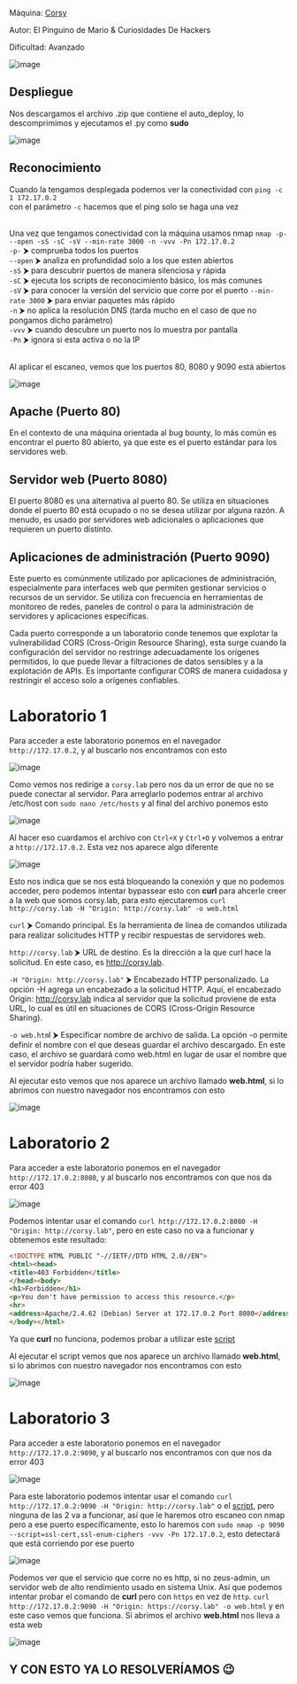 Máquina: [Corsy](https://bugbountylabs.com/)

Autor: El Pinguino de Mario & Curiosidades De Hackers

Dificultad: Avanzado

![image](images/corsy.PNG)

## Despliegue

Nos descargamos el archivo .zip que contiene el auto_deploy, lo descomprimimos y ejecutamos el .py como **sudo**

![image](images/despliegue.PNG)


## Reconocimiento

Cuando la tengamos desplegada podemos ver la conectividad con ```ping -c 1 172.17.0.2``` 
<br>
con el parámetro `-c` hacemos que el ping solo se haga una vez<br>
<br>


Una vez que tengamos conectividad con la máquina usamos nmap ```nmap -p- --open -sS -sC -sV --min-rate 3000 -n -vvv -Pn 172.17.0.2``` <br>
`-p-` ⮞ comprueba todos los puertos <br>
`--open` ⮞ analiza en profundidad solo a los que esten abiertos <br>
`-sS` ⮞ para descubrir puertos de manera silenciosa y rápida <br> 
`-sC` ⮞ ejecuta los scripts de reconocimiento básico, los más comunes <br> 
`-sV` ⮞ para conocer la versión del servicio que corre por el puerto
`--min-rate 3000` ⮞ para enviar paquetes más rápido <br> 
`-n` ⮞ no aplica la resolución DNS (tarda mucho en el caso de que no pongamos dicho parámetro)<br> 
`-vvv` ⮞ cuando descubre un puerto nos lo muestra por pantalla <br> 
`-Pn` ⮞ ignora si esta activa o no la IP<br> 
<br>

Al aplicar el escaneo, vemos que los puertos 80, 8080 y 9090 está abiertos
<br>

![image](images/nmap.PNG)
<br>

## Apache (Puerto 80)

En el contexto de una máquina orientada al bug bounty, lo más común es encontrar el puerto 80 abierto, ya que este es el puerto estándar para los servidores web.

## Servidor web (Puerto 8080)

El puerto 8080 es una alternativa al puerto 80. Se utiliza en situaciones donde el puerto 80 está ocupado o no se desea utilizar por alguna razón. A menudo, es usado por servidores web adicionales o aplicaciones que requieren un puerto distinto.

## Aplicaciones de administración (Puerto 9090)

Este puerto es comúnmente utilizado por aplicaciones de administración, especialmente para interfaces web que permiten gestionar servicios o recursos de un servidor. Se utiliza con frecuencia en herramientas de monitoreo de redes, paneles de control o para la administración de servidores y aplicaciones específicas.

Cada puerto corresponde a un laboratorio conde tenemos que explotar la vulnerabilidad CORS (Cross-Origin Resource Sharing), esta surge cuando la configuración del servidor no restringe adecuadamente los orígenes permitidos, lo que puede llevar a filtraciones de datos sensibles y a la explotación de APIs. Es importante configurar CORS de manera cuidadosa y restringir el acceso solo a orígenes confiables.

# Laboratorio 1

Para acceder a este laboratorio ponemos en el navegador `http://172.17.0.2`, y al buscarlo nos encontramos con esto

![image](images/inicio1.PNG)

Como vemos nos redirige a `corsy.lab` pero nos da un error de que no se puede conectar al servidor. Para arreglarlo podemos entrar al archivo /etc/host con `sudo nano /etc/hosts` y al final del archivo ponemos esto

![image](images/pista1.PNG)

Al hacer eso cuardamos el archivo con `Ctrl+X` y `Ctrl+O` y volvemos a entrar a `http://172.17.0.2`. Esta vez nos aparece algo diferente

![image](images/403.1.PNG)

Esto nos indica que se nos está bloqueando la conexión y que no podemos acceder, pero podemos intentar bypassear esto con **curl** para ahcerle creer a la web que somos corsy.lab, para esto ejecutaremos `curl http://corsy.lab -H "Origin: http://corsy.lab" -o web.html`

`curl` ⮞ Comando principal. Es la herramienta de línea de comandos utilizada para realizar solicitudes HTTP y recibir respuestas de servidores web.

`http://corsy.lab` ⮞ URL de destino. Es la dirección a la que curl hace la solicitud. En este caso, es http://corsy.lab.

`-H "Origin: http://corsy.lab"` ⮞ Encabezado HTTP personalizado. La opción -H agrega un encabezado a la solicitud HTTP. Aquí, el encabezado Origin: http://corsy.lab indica al servidor que la solicitud proviene de esta URL, lo cual es útil en situaciones de CORS (Cross-Origin Resource Sharing).

`-o web.htm`l ⮞ Especificar nombre de archivo de salida. La opción -o permite definir el nombre con el que deseas guardar el archivo descargado. En este caso, el archivo se guardará como web.html en lugar de usar el nombre que el servidor podría haber sugerido.

Al ejecutar esto vemos que nos aparece un archivo llamado **web.html**, si lo abrimos con nuestro navegador nos encontramos con esto

![image](images/sol1.PNG)



# Laboratorio 2

Para acceder a este laboratorio ponemos en el navegador `http://172.17.0.2:8080`, y al buscarlo nos encontramos con que nos da error 403

![image](images/inicio2.PNG)

Podemos intentar usar el comando `curl http://172.17.0.2:8080 -H "Origin: http://corsy.lab"`, pero en este caso no va a funcionar y obtenemos este resultado:

```html
<!DOCTYPE HTML PUBLIC "-//IETF//DTD HTML 2.0//EN">
<html><head>
<title>403 Forbidden</title>
</head><body>
<h1>Forbidden</h1>
<p>You don't have permission to access this resource.</p>
<hr>
<address>Apache/2.4.62 (Debian) Server at 172.17.0.2 Port 8080</address>
</body></html>
```

Ya que **curl** no funciona, podemos probar a utilizar este [script](https://github.com/Santitub/Bountyscripts/blob/main/cors.py)

Al ejecutar el script vemos que nos aparece un archivo llamado **web.html**, si lo abrimos con nuestro navegador nos encontramos con esto

![image](images/sol2.PNG)


# Laboratorio 3

Para acceder a este laboratorio ponemos en el navegador `http://172.17.0.2:9090`, y al buscarlo nos encontramos con que nos da error 403

![image](images/inicio3.PNG)

Para este laboratorio podemos intentar usar el comando `curl http://172.17.0.2:9090 -H "Origin: http://corsy.lab"` o el [script](https://github.com/Santitub/Bountyscripts/blob/main/cors.py), pero ninguna de las 2 va a funcionar, así que le haremos otro escaneo con nmap pero a ese puerto específicamente, esto lo haremos con `sudo nmap -p 9090 --script=ssl-cert,ssl-enum-ciphers -vvv -Pn 172.17.0.2`, esto detectará que está corriendo por ese puerto

![image](images/nmap2.PNG)

Podemos ver que el servicio que corre no es http, si no zeus-admin, un servidor web de alto rendimiento usado en sistema Unix. Así que podemos intentar probar el comando de **curl** pero con `https` en vez de `http`.
`curl http://172.17.0.2:9090 -H "Origin: https://corsy.lab" -o web.html` y en este caso vemos que funciona. Si abrimos el archivo **web.html** nos lleva a esta web

![image](images/sol3.PNG)

## Y CON ESTO YA LO RESOLVERÍAMOS 😉
